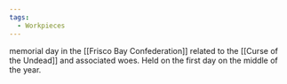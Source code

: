 ```yaml
---
tags:
  - Workpieces
---
```

memorial day in the [[Frisco Bay Confederation]] related to the [[Curse of the Undead]] and associated woes.
Held on the first day on the middle of the year. 
